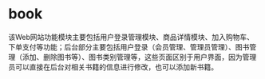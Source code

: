 # book
该Web网站功能模块主要包括用户登录管理模块、商品详情模块、加入购物车、下单支付等功能；后台部分主要包括用户登录（会员管理、管理员管理）、图书管理（添加、删除图书等）、图书类别管理等，这些页面区别于用户界面，因为管理员可以直接在后台对相关书籍的信息进行修改，也可以添加新书籍。
